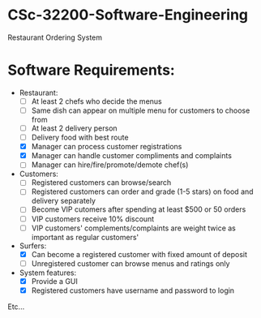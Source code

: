 # CSc-32200-Software-Engineering
Restaurant Ordering System

# Software Requirements:
- Restaurant:
  * [ ] At least 2 chefs who decide the menus
  * [ ] Same dish can appear on multiple menu for customers to choose from
  * [ ] At least 2 delivery person
  * [ ] Delivery food with best route
  * [x] Manager can process customer registrations
  * [x] Manager can handle customer compliments and complaints
  * [ ] Manager can hire/fire/promote/demote chef(s)
- Customers:
  * [ ] Registered customers can browse/search
  * [ ] Registered customers can order and grade (1-5 stars) on food and delivery separately
  * [ ] Become VIP cutomers after spending at least $500 or 50 orders
  * [ ] VIP customers receive 10% discount
  * [ ] VIP customers' complements/complaints are weight twice as important as regular customers'
- Surfers:
  * [x] Can become a registered customer with fixed amount of deposit
  * [ ] Unregistered customer can browse menus and ratings only
- System features:
  * [x] Provide a GUI
  * [x] Registered customers have username and password to login

Etc...
